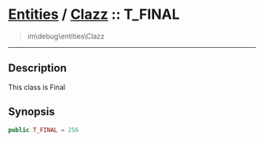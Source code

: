 # [Entities](entities.md) / [Clazz](entities-Clazz.md) :: T_FINAL
 > im\debug\entities\Clazz
____

## Description
This class is Final

## Synopsis
```php
public T_FINAL = 256
```
